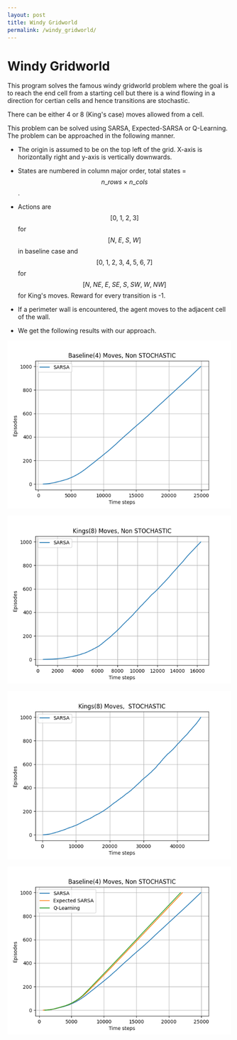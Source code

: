 ```yaml
---
layout: post
title: Windy Gridworld
permalink: /windy_gridworld/
---
```

# Windy Gridworld

This program solves the famous windy gridworld problem where the goal is to reach the end cell from a starting cell but there is a wind flowing in a direction for certian cells and hence transitions are stochastic.

There can be either 4 or 8 (King's case) moves allowed from a cell. 

This problem can be solved using SARSA, Expected-SARSA or Q-Learning. The problem can be approached in the following manner.

- The origin is assumed to be on the top left of the grid. X-axis is horizontally right and y-axis is vertically downwards.

- States are numbered in column major order, total states = $$n\_rows \times n\_cols$$.

- Actions are $$[0,\;1,\;2,\;3]$$ for $$[N,\;E,\;S,\;W]$$ in baseline case and $$[0,\;1,\;2,\;3,\;4,\;5,\;6,\;7]$$ for $$[N,\;NE,\;E,\;SE,\;S,\;SW,\;W,\;NW]$$ for King's moves. Reward for every transition is -1.

- If a perimeter wall is encountered, the agent moves to the adjacent cell of the wall.

- We get the following results with our approach.

![task2](/_pages/task2.png)

![task3](/_pages/task3.png)

![task4](/_pages/task4.png)

![task5](/_pages/task5.png)